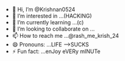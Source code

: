 - 👋 Hi, I’m @Krishnan0524
- 👀 I’m interested in ...(HACKING)
- 🌱 I’m currently learning ...(c)
- 💞️ I’m looking to collaborate on ...
- 📫 How to reach me ...@rash_me_krish_24
- 😄 Pronouns: ...LIFE  -->SUCKS
- ⚡ Fun fact: ...enJoy eVERy mINUTe

<!---
Krishnan0524/Krishnan0524 is a ✨ special ✨ repository because its `README.md` (this file) appears on your GitHub profile.
You can click the Preview link to take a look at your changes.
--->

